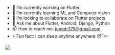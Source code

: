 
- 🔭 I’m currently working on Flutter
- 🌱 I’m currently learning ML and Computer vision
- 👯 I’m looking to collaborate on Flutter projects
- 💬 Ask me about Flutter, Android, Django, Python
- 📫 How to reach me: junedr375@gmail.com
- ⚡ Fun fact: I can sleep anytime anywhere 😴💤

<img src="https://github-readme-stats.vercel.app/api?username=junedr375&show_icons=true&title_color=00ff00&icon_color=bb2acf&text_color=daf7dc&bg_color=151515">
